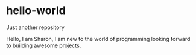 # hello-world
Just another repository

Hello, I am Sharon, I am new to the world of programming looking forward to building awesome projects.
